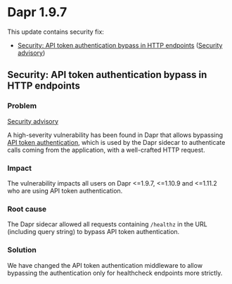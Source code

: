 # Dapr 1.9.7

This update contains security fix:

  - [Security: API token authentication bypass in HTTP endpoints](#security-api-token-authentication-bypass-in-http-endpoints) ([Security advisory](https://github.com/dapr/dapr/security/advisories/GHSA-59m6-82qm-vqgj))

## Security: API token authentication bypass in HTTP endpoints

### Problem

[Security advisory](https://github.com/dapr/dapr/security/advisories/GHSA-59m6-82qm-vqgj)

A high-severity vulnerability has been found in Dapr that allows bypassing [API token authentication](https://docs.dapr.io/operations/security/api-token/), which is used by the Dapr sidecar to authenticate calls coming from the application, with a well-crafted HTTP request.

### Impact

The vulnerability impacts all users on Dapr <=1.9.7, <=1.10.9 and <=1.11.2 who are using API token authentication.

### Root cause

The Dapr sidecar allowed all requests containing `/healthz` in the URL (including query string) to bypass API token authentication.

### Solution

We have changed the API token authentication middleware to allow bypassing the authentication only for healthcheck endpoints more strictly.